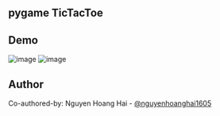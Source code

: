 ## pygame TicTacToe

## Demo
![image](https://github.com/user-attachments/assets/c45a5f36-8d86-4a0e-a7e2-c3d4c72266cf)
![image](https://github.com/user-attachments/assets/be7d5f46-fe75-4c0c-aba0-03c0c8df2369)

## Author
Co-authored-by: Nguyen Hoang Hai - [@nguyenhoanghai1605](https://github.com/nguyenhoanghai1605)
